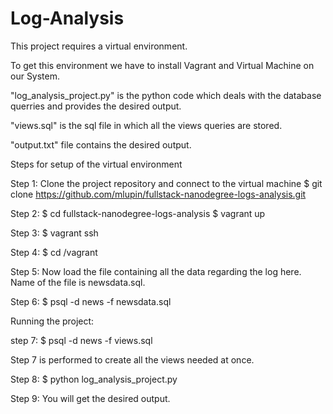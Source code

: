 # Log-Analysis

This project requires a virtual environment.

To get this environment we have to install Vagrant and Virtual Machine on our System.

"log_analysis_project.py" is the python code which deals with the database querries and provides the desired output.

"views.sql" is the sql file in which all the views queries are stored.

"output.txt" file contains the desired output.

Steps for setup of the virtual environment

Step 1: Clone the project repository and connect to the virtual machine $ git clone https://github.com/mlupin/fullstack-nanodegree-logs-analysis.git

Step 2: $ cd fullstack-nanodegree-logs-analysis $ vagrant up

Step 3: $ vagrant ssh

Step 4: $ cd /vagrant

Step 5: Now load the file containing all the data regarding the log here. Name of the file is newsdata.sql.

Step 6: $ psql -d news -f newsdata.sql

Running the project:

step 7: $ psql -d news -f views.sql

Step 7 is performed to create all the views needed at once.

Step 8: $ python log_analysis_project.py

Step 9: You will get the desired output.
